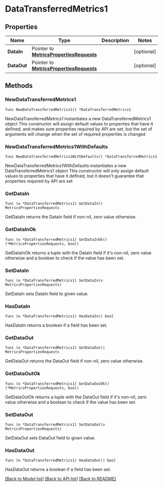 # DataTransferredMetrics1

## Properties

Name | Type | Description | Notes
------------ | ------------- | ------------- | -------------
**DataIn** | Pointer to [**MetricsPropertiesRequests**](MetricsPropertiesRequests.md) |  | [optional] 
**DataOut** | Pointer to [**MetricsPropertiesRequests**](MetricsPropertiesRequests.md) |  | [optional] 

## Methods

### NewDataTransferredMetrics1

`func NewDataTransferredMetrics1() *DataTransferredMetrics1`

NewDataTransferredMetrics1 instantiates a new DataTransferredMetrics1 object
This constructor will assign default values to properties that have it defined,
and makes sure properties required by API are set, but the set of arguments
will change when the set of required properties is changed

### NewDataTransferredMetrics1WithDefaults

`func NewDataTransferredMetrics1WithDefaults() *DataTransferredMetrics1`

NewDataTransferredMetrics1WithDefaults instantiates a new DataTransferredMetrics1 object
This constructor will only assign default values to properties that have it defined,
but it doesn't guarantee that properties required by API are set

### GetDataIn

`func (o *DataTransferredMetrics1) GetDataIn() MetricsPropertiesRequests`

GetDataIn returns the DataIn field if non-nil, zero value otherwise.

### GetDataInOk

`func (o *DataTransferredMetrics1) GetDataInOk() (*MetricsPropertiesRequests, bool)`

GetDataInOk returns a tuple with the DataIn field if it's non-nil, zero value otherwise
and a boolean to check if the value has been set.

### SetDataIn

`func (o *DataTransferredMetrics1) SetDataIn(v MetricsPropertiesRequests)`

SetDataIn sets DataIn field to given value.

### HasDataIn

`func (o *DataTransferredMetrics1) HasDataIn() bool`

HasDataIn returns a boolean if a field has been set.

### GetDataOut

`func (o *DataTransferredMetrics1) GetDataOut() MetricsPropertiesRequests`

GetDataOut returns the DataOut field if non-nil, zero value otherwise.

### GetDataOutOk

`func (o *DataTransferredMetrics1) GetDataOutOk() (*MetricsPropertiesRequests, bool)`

GetDataOutOk returns a tuple with the DataOut field if it's non-nil, zero value otherwise
and a boolean to check if the value has been set.

### SetDataOut

`func (o *DataTransferredMetrics1) SetDataOut(v MetricsPropertiesRequests)`

SetDataOut sets DataOut field to given value.

### HasDataOut

`func (o *DataTransferredMetrics1) HasDataOut() bool`

HasDataOut returns a boolean if a field has been set.


[[Back to Model list]](../README.md#documentation-for-models) [[Back to API list]](../README.md#documentation-for-api-endpoints) [[Back to README]](../README.md)


